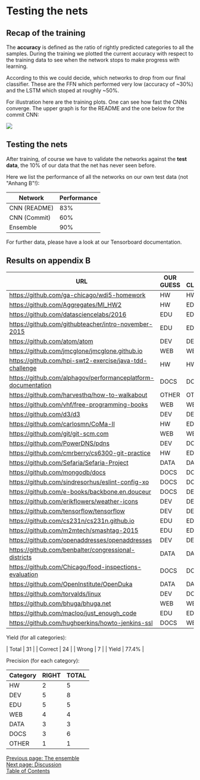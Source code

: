 Testing the nets
================

Recap of the training
---------------------
The **accuracy** is defined as the ratio of rightly predicted categories to all the samples.
During the training we plotted the current accuracy with respect to
the training data to see when the network stops to make progress with learning.

According to this we could decide, which networks to drop from our final classifier.
These are the FFN which performed very low (accuracy of ~30%)
and the LSTM which stoped at roughly ~50%.

For illustration here are the training plots. One can see how fast the CNNs
converge. The upper graph is for the README and the one below for the commit CNN:

![](/assets/docs/img/learning_progress.png)


Testing the nets
----------------
After training, of course we have to validate the networks against
the **test data**, the 10% of our data that the net has never seen before.

Here we list the performance of all the networks on our own test data (not "Anhang B"!):

| Network      | Performance |
|--------------|-------------|
| CNN (README) |         83% |
| CNN (Commit) |         60% |
| Ensemble     |         90% |

For further data, please have a look at our Tensorboard documentation.

## Results on appendix B

| URL                                                           | OUR GUESS | OUR CLASSIFICATION | MATCH |
|---------------------------------------------------------------|-----------|--------------------|-------|
| https://github.com/ga-chicago/wdi5-homework                   | HW        | HW                 | T     |
| https://github.com/Aggregates/MI_HW2                          | HW        | EDU                | F     |
| https://github.com/datasciencelabs/2016                       | EDU       | EDU                | T     |
| https://github.com/githubteacher/intro-november-2015          | EDU       | EDU                | T     |
| https://github.com/atom/atom                                  | DEV       | DEV                | T     |
| https://github.com/jmcglone/jmcglone.github.io                | WEB       | WEB                | T     |
| https://github.com/hpi-swt2-exercise/java-tdd-challenge       | HW        | HW                 | T     |
| https://github.com/alphagov/performanceplatform-documentation | DOCS      | DOCS               | T     |
| https://github.com/harvesthq/how-to-walkabout                 | OTHER     | OTHER              | T     |
| https://github.com/vhf/free-programming-books                 | WEB       | WEB                | T     |
| https://github.com/d3/d3                                      | DEV       | DEV                | T     |
| https://github.com/carlosmn/CoMa-II                           | HW        | EDU                | F     |
| https://github.com/git/git-scm.com                            | WEB       | WEB                | T     |
| https://github.com/PowerDNS/pdns                              | DEV       | DOCS               | F     |
| https://github.com/cmrberry/cs6300-git-practice               | HW        | EDU                | F     |
| https://github.com/Sefaria/Sefaria-Project                    | DATA      | DATA               | T     |
| https://github.com/mongodb/docs                               | DOCS      | DOCS               | T     |
| https://github.com/sindresorhus/eslint-config-xo              | DOCS      | DOCS               | T     |
| https://github.com/e-books/backbone.en.douceur                | DOCS      | DEV                | F     |
| https://github.com/erikflowers/weather-icons                  | DEV       | DEV                | T     |
| https://github.com/tensorflow/tensorflow                      | DEV       | DEV                | T     |
| https://github.com/cs231n/cs231n.github.io                    | EDU       | EDU                | T     |
| https://github.com/m2mtech/smashtag-2015                      | EDU       | EDU                | T     |
| https://github.com/openaddresses/openaddresses                | DEV       | DEV                | T     |
| https://github.com/benbalter/congressional-districts          | DATA      | DATA               | T     |
| https://github.com/Chicago/food-inspections-evaluation        | DOCS      | DOCS               | T     |
| https://github.com/OpenInstitute/OpenDuka                     | DATA      | DATA               | T     |
| https://github.com/torvalds/linux                             | DEV       | DOCS               | F     |
| https://github.com/bhuga/bhuga.net                            | WEB       | WEB                | T     |
| https://github.com/macloo/just_enough_code                    | EDU       | EDU                | T     |
| https://github.com/hughperkins/howto-jenkins-ssl              | DOCS      | WEB                | F     |

Yield (for all categories):

| Total   |    31 |
| Correct |    24 |
| Wrong   |     7 |
| Yield   | 77.4% |

Precision (for each category):

| Category | RIGHT | TOTAL |
|----------|-------|-------|
| HW       |     2 |     5 |
| DEV      |     5 |     8 |
| EDU      |     5 |     5 |
| WEB      |     4 |     4 |
| DATA     |     3 |     3 |
| DOCS     |     3 |     6 |
| OTHER    |     1 |     1 |

[Previous page: The ensemble](/docs/ensemble)\
[Next page: Discussion](/docs/discussion)\
[Table of Contents](/docs/intro)
